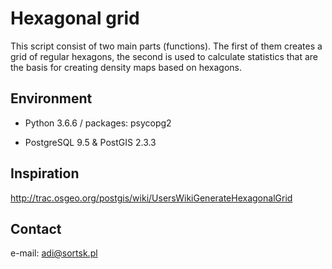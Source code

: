 # Hexagonal grid

This script consist of two main parts (functions). The first of them creates a grid of regular hexagons, the second is used to calculate statistics that are the basis for creating density maps based on hexagons.


## Environment

* Python 3.6.6 / packages: psycopg2

* PostgreSQL 9.5 & PostGIS 2.3.3


## Inspiration

http://trac.osgeo.org/postgis/wiki/UsersWikiGenerateHexagonalGrid


## Contact

e-mail: adi@sortsk.pl







